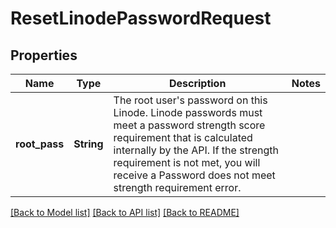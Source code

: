 # ResetLinodePasswordRequest

## Properties

Name | Type | Description | Notes
------------ | ------------- | ------------- | -------------
**root_pass** | **String** | The root user's password on this Linode. Linode passwords must meet a password strength score requirement that is calculated internally by the API. If the strength requirement is not met, you will receive a Password does not meet strength requirement error.  | 

[[Back to Model list]](../README.md#documentation-for-models) [[Back to API list]](../README.md#documentation-for-api-endpoints) [[Back to README]](../README.md)


